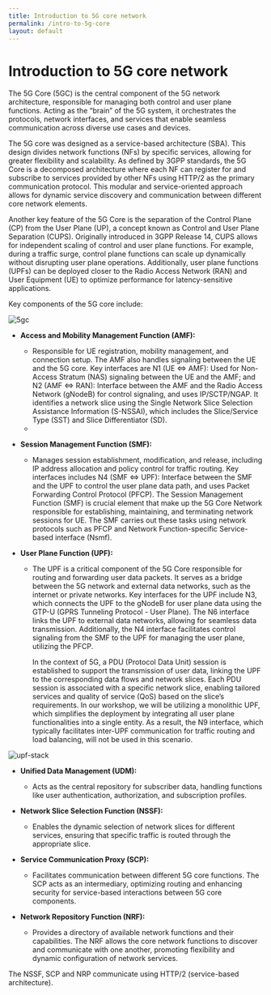 ```yaml
---
title: Introduction to 5G core network
permalink: /intro-to-5g-core
layout: default
---
```


# Introduction to 5G core network

The 5G Core (5GC) is the central component of the 5G network architecture, responsible for managing both control and user plane functions. Acting as the “brain” of the 5G system, it orchestrates the protocols, network interfaces, and services that enable seamless communication across diverse use cases and devices.

The 5G core was designed as a service-based architecture (SBA). This design divides network functions (NFs) by specific services, allowing for greater flexibility and scalability. As defined by 3GPP standards, the 5G Core is a decomposed architecture where each NF can register for and subscribe to services provided by other NFs using HTTP/2 as the primary communication protocol. This modular and service-oriented approach allows for dynamic service discovery and communication between different core network elements.

Another key feature of the 5G Core is the separation of the Control Plane (CP) from the User Plane (UP), a concept known as Control and User Plane Separation (CUPS). Originally introduced in 3GPP Release 14, CUPS allows for independent scaling of control and user plane functions. For example, during a traffic surge, control plane functions can scale up dynamically without disrupting user plane operations. Additionally, user plane functions (UPFs) can be deployed closer to the Radio Access Network (RAN) and User Equipment (UE) to optimize performance for latency-sensitive applications.

Key components of the 5G core include:

![5gc](images/5gc.png)

- **Access and Mobility Management Function (AMF):** 
  - Responsible for UE registration, mobility management, and connection setup. The AMF also handles signaling between the UE and the 5G core. Key interfaces are N1 (UE ⇔ AMF): Used for Non-Access Stratum (NAS) signaling between the UE and the AMF; and N2 (AMF ⇔ RAN): Interface between the AMF and the Radio Access Network (gNodeB) for control signaling, and uses IP/SCTP/NGAP. It identifies a network slice using the Single Network Slice Selection Assistance Information (S-NSSAI), which includes the Slice/Service Type (SST) and Slice Differentiator (SD). 
  - 
- **Session Management Function (SMF):** 
  - Manages session establishment, modification, and release, including IP address allocation and policy control for traffic routing. Key interfaces includes N4 (SMF ⇔ UPF): Interface between the SMF and the UPF to control the user plane data path, and uses Packet Forwarding Control Protocol (PFCP). The Session Management Function (SMF) is crucial element that make up the 5G Core Network responsible for establishing, maintaining, and terminating network sessions for UE. The SMF carries out these tasks using network protocols such as PFCP and Network Function-specific Service-based interface (Nsmf).
  
- **User Plane Function (UPF):**
  - The UPF is a critical component of the 5G Core responsible for routing and forwarding user data packets. It serves as a bridge between the 5G network and external data networks, such as the internet or private networks. Key interfaces for the UPF include N3, which connects the UPF to the gNodeB for user plane data using the GTP-U (GPRS Tunneling Protocol - User Plane). The N6 interface links the UPF to external data networks, allowing for seamless data transmission. Additionally, the N4 interface facilitates control signaling from the SMF to the UPF for managing the user plane, utilizing the PFCP.

    In the context of 5G, a PDU (Protocol Data Unit) session is established to support the transmission of user data, linking the UPF to the corresponding data flows and network slices. Each PDU session is associated with a specific network slice, enabling tailored services and quality of service (QoS) based on the slice’s requirements. In our workshop, we will be utilizing a monolithic UPF, which simplifies the deployment by integrating all user plane functionalities into a single entity. As a result, the N9 interface, which typically facilitates inter-UPF communication for traffic routing and load balancing, will not be used in this scenario.

![upf-stack](images/upf-stack.png)
  
- **Unified Data Management (UDM):**
  - Acts as the central repository for subscriber data, handling functions like user authentication, authorization, and subscription profiles.
  
- **Network Slice Selection Function (NSSF):**
  - Enables the dynamic selection of network slices for different services, ensuring that specific traffic is routed through the appropriate slice.
  
- **Service Communication Proxy (SCP):**
  - Facilitates communication between different 5G core functions. The SCP acts as an intermediary, optimizing routing and enhancing security for service-based interactions between 5G core components.

- **Network Repository Function (NRF):**
  - Provides a directory of available network functions and their capabilities. The NRF allows the core network functions to discover and communicate with one another, promoting flexibility and dynamic configuration of network services.



The NSSF, SCP and NRP communicate using HTTP/2 (service-based architecture).
